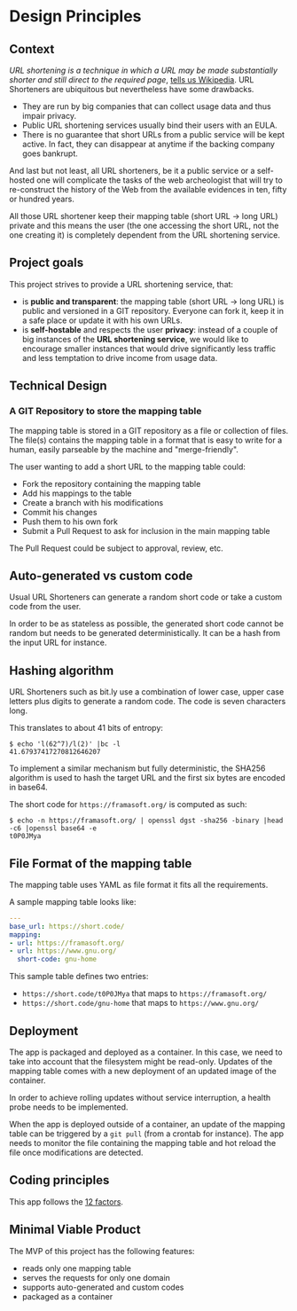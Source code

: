 # Design Principles

## Context

*URL shortening is a technique in which a URL may be made substantially shorter and still direct to the required page*,
[tells us Wikipedia](https://en.wikipedia.org/wiki/URL_shortening). URL Shorteners are ubiquitous but nevertheless have
some drawbacks.

- They are run by big companies that can collect usage data and thus impair privacy.
- Public URL shortening services usually bind their users with an EULA.
- There is no guarantee that short URLs from a public service will be kept active.
  In fact, they can disappear at anytime if the backing company goes bankrupt.

And last but not least, all URL shorteners, be it a public service or a
self-hosted one will complicate the tasks of the web archeologist that will
try to re-construct the history of the Web from the available evidences in ten,
fifty or hundred years.

All those URL shortener keep their mapping table (short URL -> long URL) private
and this means the user (the one accessing the short URL, not the one creating it)
is completely dependent from the URL shortening service.

## Project goals

This project strives to provide a URL shortening service, that:

- is **public and transparent**: the mapping table (short URL -> long URL) is
  public and versioned in a GIT repository. Everyone can fork it, keep it in
  a safe place or update it with his own URLs.
- is **self-hostable** and respects the user **privacy**: instead of a couple
  of big instances of the **URL shortening service**, we would like to
  encourage smaller instances that would drive significantly less traffic
  and less temptation to drive income from usage data.

## Technical Design

### A GIT Repository to store the mapping table

The mapping table is stored in a GIT repository as a file or collection of files.
The file(s) contains the mapping table in a format that is easy to write for a
human, easily parseable by the machine and "merge-friendly".

The user wanting to add a short URL to the mapping table could:

- Fork the repository containing the mapping table
- Add his mappings to the table
- Create a branch with his modifications
- Commit his changes
- Push them to his own fork
- Submit a Pull Request to ask for inclusion in the main mapping table

The Pull Request could be subject to approval, review, etc.

## Auto-generated vs custom code

Usual URL Shorteners can generate a random short code or take a custom code
from the user.

In order to be as stateless as possible, the generated short code cannot be
random but needs to be generated deterministically. It can be a hash from the
input URL for instance.

## Hashing algorithm

URL Shorteners such as bit.ly use a combination of lower case, upper case
letters plus digits to generate a random code. The code is seven characters
long.

This translates to about 41 bits of entropy:

```raw
$ echo 'l(62^7)/l(2)' |bc -l
41.67937417270812646207
```

To implement a similar mechanism but fully deterministic, the SHA256 algorithm
is used to hash the target URL and the first six bytes are encoded in base64.

The short code for `https://framasoft.org/` is computed as such:

```raw
$ echo -n https://framasoft.org/ | openssl dgst -sha256 -binary |head -c6 |openssl base64 -e
t0P0JMya
```

## File Format of the mapping table

The mapping table uses YAML as file format it fits all the requirements.

A sample mapping table looks like:

```yaml
---
base_url: https://short.code/
mapping:
- url: https://framasoft.org/
- url: https://www.gnu.org/
  short-code: gnu-home
```

This sample table defines two entries:

- `https://short.code/t0P0JMya` that maps to `https://framasoft.org/`
- `https://short.code/gnu-home` that maps to `https://www.gnu.org/`

## Deployment

The app is packaged and deployed as a container. In this case, we need
to take into account that the filesystem might be read-only. Updates of the
mapping table comes with a new deployment of an updated image of the container.

In order to achieve rolling updates without service interruption, a health probe
needs to be implemented.

When the app is deployed outside of a container, an update of the mapping table
can be triggered by a `git pull` (from a crontab for instance). The app needs
to monitor the file containing the mapping table and hot reload the file once
modifications are detected.

## Coding principles

This app follows the [12 factors](https://12factor.net/).

## Minimal Viable Product

The MVP of this project has the following features:

- reads only one mapping table
- serves the requests for only one domain
- supports auto-generated and custom codes
- packaged as a container
